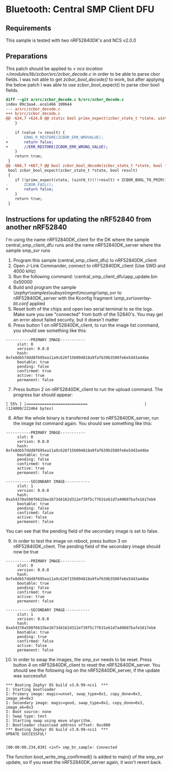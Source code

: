 # Bluetooth: Central SMP Client DFU

## Requirements
This sample is tested with two nRF52840DK's and NCS v2.0.0

## Preparations

This patch should be applied to _< ncs location >/modules/lib/zcbor/src/zcbor_decode.c_ in order to be able to parse cbor fields. I was not able to get _zcbor_bool_decode()_ to work, but after applying the below patch I was able to use zcbor_bool_expect() to parse cbor bool fields.
```diff
diff --git a/src/zcbor_decode.c b/src/zcbor_decode.c
index 09c3aa4..ece1466 100644
--- a/src/zcbor_decode.c
+++ b/src/zcbor_decode.c
@@ -624,7 +624,8 @@ static bool primx_expect(zcbor_state_t *state, uint8_t result)
 	}
 
 	if (value != result) {
-		ERNG_R_RESTORE(ZCBOR_ERR_WROVALUE);
+		return false;
+		//ERR_RESTORE(ZCBOR_ERR_WRONG_VALUE);
 	}
 	return true;
 }
@@ -666,7 +667,7 @@ bool zcbor_bool_decode(zcbor_state_t *state, bool *result)
 bool zcbor_bool_expect(zcbor_state_t *state, bool result)
 {
 	if (!primx_expect(state, (uint8_t)(!!result) + ZCBOR_BOOL_TO_PRIM)) {
-		ZCBOR_FAIL();
+		return false;
 	}
 	return true;
 }

 ```
 
 ## Instructions for updating the nRF52840 from another nRF52840
 
 I'm using the name nRF52840DK_client for the DK where the sample central_smp_client_dfu runs and the name nRF52840DK_server where the sample smp_svr runs
 
 1. Program this sample (central_smp_client_dfu) to nRF52840DK_client
 2. Open J-Link Commander, connect to nRF52840DK_client (Use SWD and 4000 kHz)
 3. Run the following command: <location where this sample is placed>\central_smp_client_dfu\app_update.bin 0x50000
 4. Build and program the sample _\zephyr\samples\subsys\mgmt\mcumgr\smp_svr_ to nRF52840DK_server with the Kconfig fragment _\smp_svr\overlay-bt.conf_ applied
 5. Reset both of the chips and open two serial terminal to se the logs. Make sure you see "connected" from both of the 52840's. You may get an error about failed security, but it doesn't matter
 6. Press button 1 on nRF52840DK_client, to run the image list command, you should see something like this:
  
 ```
-----------PRIMARY IMAGE-----------
      slot: 0
      version: 0.0.0
      hash: 0xfe8db57ddd8f695ea11a9c626f156094818a9faf639b3580fe6e5d43a44be
      bootable: true
      pending: false
      confirmed: true
      active: true
      permanent: false
```
7. Press button 2 on nRF52840DK_client to run the upload command. The progress bar should appear:
 ```
[ 55% ] |===========================                         | (124000/222464 bytes)
```
8. After the whole binary is transferred over to nRF52840DK_server, run the image list command again. You should see something like this:

 ```
-----------PRIMARY IMAGE-----------
      slot: 0
      version: 0.0.0
      hash: 0xfe8db57ddd8f695ea11a9c626f156094818a9faf639b3580fe6e5d43a44be
      bootable: true
      pending: false
      confirmed: true
      active: true
      permanent: false

-----------SECONDARY IMAGE-----------
      slot: 1
      version: 0.0.0
      hash: 0xa54378a590f6615be1673d4162d312ef39f5c77631eb1d7a49607bafe1617eb4
      bootable: true
      pending: false
      confirmed: false
      active: false
      permanent: false
```
You can see that the pending field of the secondary image is set to false. 

9. In order to test the image on reboot, press button 3 on nRF52840DK_client. The pending field of the secondary image should now be true
  
 ```
-----------PRIMARY IMAGE-----------
      slot: 0
      version: 0.0.0
      hash: 0xfe8db57ddd8f695ea11a9c626f156094818a9faf639b3580fe6e5d43a44be
      bootable: true
      pending: false
      confirmed: true
      active: true
      permanent: false

-----------SECONDARY IMAGE-----------
      slot: 1
      version: 0.0.0
      hash: 0xa54378a590f6615be1673d4162d312ef39f5c77631eb1d7a49607bafe1617eb4
      bootable: true
      pending: true
      confirmed: false
      active: false
      permanent: false
```
10. In order to swap the images, the smp_svr needs to be reset. Press button 4 on nRF52840DK_client to reset the nRF52840DK_server. You should see the following log on the nRF52840DK_server, if the update was successful:

```
*** Booting Zephyr OS build v3.0.99-ncs1  ***
I: Starting bootloader
I: Primary image: magic=unset, swap_type=0x1, copy_done=0x3, image_ok=0x3
I: Secondary image: magic=good, swap_type=0x2, copy_done=0x3, image_ok=0x3
I: Boot source: none
I: Swap type: test
I: Starting swap using move algorithm.
I: Bootloader chainload address offset: 0xc000
*** Booting Zephyr OS build v3.0.99-ncs1  ***
UPDATE SUCCESSFUL!


[00:00:00.234,039] <inf> smp_bt_sample: Connected
```
  
The function boot_write_img_confirmed() is added to main() of the smp_svr update, so if you reset the nRF52840DK_server again, it won't revert back.
